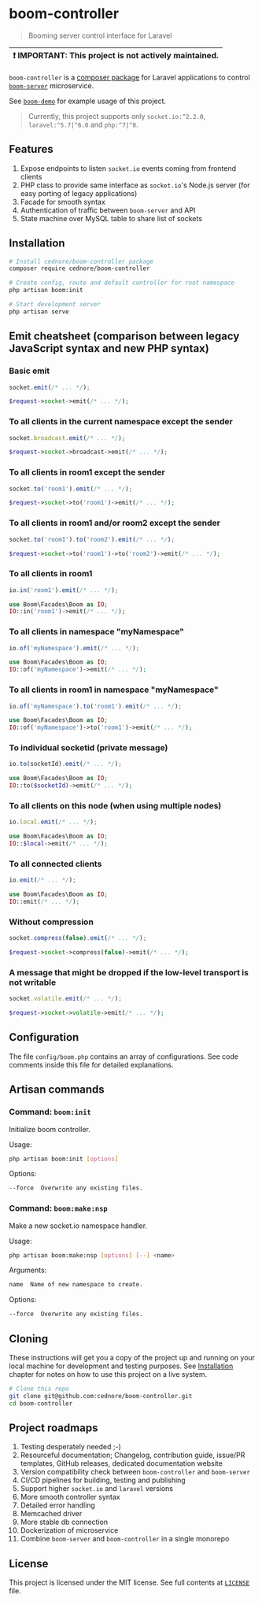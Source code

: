 # boom-controller

> Booming server control interface for Laravel

| :exclamation: IMPORTANT: This project is not actively maintained. |
| ----------------------------------------------------------------- |

`boom-controller` is a [composer package](https://packagist.org/packages/cednore/boom-controller) for Laravel
applications to control [`boom-server`](https://www.npmjs.com/package/boom-server) microservice.

See [`boom-demo`](https://github.com/cednore/boom-demo) for example usage of this project.

> Currently, this project supports only `socket.io:^2.2.0`, `laravel:^5.7|^6.0` and `php:^7|^8`.

## Features

1. Expose endpoints to listen `socket.io` events coming from frontend clients
2. PHP class to provide same interface as `socket.io`'s Node.js server (for easy porting of legacy applications)
3. Facade for smooth syntax
4. Authentication of traffic between `boom-server` and API
5. State machine over MySQL table to share list of sockets

## Installation

```bash
# Install cednore/boom-controller package
composer require cednore/boom-controller

# Create config, route and default controller for root namespace
php artisan boom:init

# Start development server
php artisan serve
```

## Emit cheatsheet (comparison between legacy JavaScript syntax and new PHP syntax)

### Basic emit

```js
socket.emit(/* ... */);
```

```php
$request->socket->emit(/* ... */);
```

### To all clients in the current namespace except the sender

```js
socket.broadcast.emit(/* ... */);
```

```php
$request->socket->broadcast->emit(/* ... */);
```

### To all clients in room1 except the sender

```js
socket.to('room1').emit(/* ... */);
```

```php
$request->socket->to('room1')->emit(/* ... */);
```

### To all clients in room1 and/or room2 except the sender

```js
socket.to('room1').to('room2').emit(/* ... */);
```

```php
$request->socket->to('room1')->to('room2')->emit(/* ... */);
```

### To all clients in room1

```js
io.in('room1').emit(/* ... */);
```

```php
use Boom\Facades\Boom as IO;
IO::in('room1')->emit(/* ... */);
```

### To all clients in namespace "myNamespace"

```js
io.of('myNamespace').emit(/* ... */);
```

```php
use Boom\Facades\Boom as IO;
IO::of('myNamespace')->emit(/* ... */);
```

### To all clients in room1 in namespace "myNamespace"

```js
io.of('myNamespace').to('room1').emit(/* ... */);
```

```php
use Boom\Facades\Boom as IO;
IO::of('myNamespace')->to('room1')->emit(/* ... */);
```

### To individual socketid (private message)

```js
io.to(socketId).emit(/* ... */);
```

```php
use Boom\Facades\Boom as IO;
IO::to($socketId)->emit(/* ... */);
```

### To all clients on this node (when using multiple nodes)

```js
io.local.emit(/* ... */);
```

```php
use Boom\Facades\Boom as IO;
IO::$local->emit(/* ... */);
```

### To all connected clients

```js
io.emit(/* ... */);
```

```php
use Boom\Facades\Boom as IO;
IO::emit(/* ... */);
```

### Without compression

```js
socket.compress(false).emit(/* ... */);
```

```php
$request->socket->compress(false)->emit(/* ... */);
```

### A message that might be dropped if the low-level transport is not writable

```js
socket.volatile.emit(/* ... */);
```

```php
$request->socket->volatile->emit(/* ... */);
```

## Configuration

The file `config/boom.php` contains an array of configurations. See code comments inside this file for detailed
explanations.

## Artisan commands

### Command: `boom:init`

Initialize boom controller.

Usage:

```bash
php artisan boom:init [options]
```

Options:

```bash
--force  Overwrite any existing files.
```

### Command: `boom:make:nsp`

Make a new socket.io namespace handler.

Usage:

```bash
php artisan boom:make:nsp [options] [--] <name>
```

Arguments:

```bash
name  Name of new namespace to create.
```

Options:

```bash
--force  Overwrite any existing files.
```

## Cloning

These instructions will get you a copy of the project up and running on your local machine for development and testing
purposes. See [Installation](#installation) chapter for notes on how to use this project on a live system.

```bash
# Clone this repo
git clone git@github.com:cednore/boom-controller.git
cd boom-controller
```

## Project roadmaps

1. Testing desperately needed ;-)
2. Resourceful documentation; Changelog, contribution guide, issue/PR templates, GitHub releases, dedicated
   documentation website
3. Version compatibility check between `boom-controller` and `boom-server`
4. CI/CD pipelines for building, testing and publishing
5. Support higher `socket.io` and `laravel` versions
6. More smooth controller syntax
7. Detailed error handling
8. Memcached driver
9. More stable db connection
10. Dockerization of microservice
11. Combine `boom-server` and `boom-controller` in a single monorepo

## License

This project is licensed under the MIT license. See full contents at [`LICENSE`](LICENSE) file.
